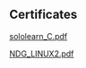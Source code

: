 
## Certificates
[sololearn_C.pdf](https://github.com/pradhumA/M1_Electricity_Bill_Calculator/files/8183453/sololearn_C.pdf)


[NDG_LINUX2.pdf](https://github.com/pradhumA/M1_Electricity_Bill_Calculator/files/8184195/NDG_LINUX2.pdf)
